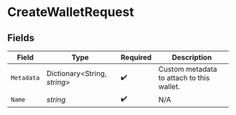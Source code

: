 # CreateWalletRequest


## Fields

| Field                                     | Type                                      | Required                                  | Description                               |
| ----------------------------------------- | ----------------------------------------- | ----------------------------------------- | ----------------------------------------- |
| `Metadata`                                | Dictionary<String, *string*>              | :heavy_check_mark:                        | Custom metadata to attach to this wallet. |
| `Name`                                    | *string*                                  | :heavy_check_mark:                        | N/A                                       |